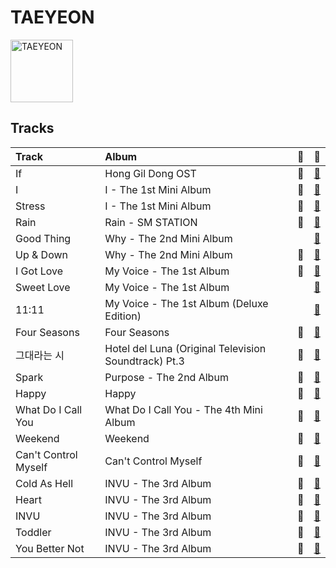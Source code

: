 
# TAEYEON


<img src="https://i.scdn.co/image/ab6761610000e5eb916392fe8c66d0c993657b6d" alt="TAEYEON" width="100" />

## Tracks

| Track                | Album                                                | 💚   | 🔗                                                          |
|:---------------------|:-----------------------------------------------------|:----|:-----------------------------------------------------------|
| If                   | Hong Gil Dong OST                                    | 💚   | [🔗](https://open.spotify.com/track/76do9IBWqoiwV3EyoP25Le) |
| I                    | I - The 1st Mini Album                               | 💚   | [🔗](https://open.spotify.com/track/5ZkITfPpcNPnyYGTibkO6m) |
| Stress               | I - The 1st Mini Album                               | 💚   | [🔗](https://open.spotify.com/track/0a0FISfY8ty1xC69xCWf2T) |
| Rain                 | Rain - SM STATION                                    | 💚   | [🔗](https://open.spotify.com/track/1ukyvyEeSg1odSQvhlRAIU) |
| Good Thing           | Why - The 2nd Mini Album                             |     | [🔗](https://open.spotify.com/track/30CAqzLOdc8LbPRzchYaAt) |
| Up & Down            | Why - The 2nd Mini Album                             | 💚   | [🔗](https://open.spotify.com/track/2T20Nb7QlVK8K6pRSiDl8N) |
| I Got Love           | My Voice - The 1st Album                             | 💚   | [🔗](https://open.spotify.com/track/1IgRQvTqj7BKjNWRzjFEE0) |
| Sweet Love           | My Voice - The 1st Album                             |     | [🔗](https://open.spotify.com/track/2CbvW8kgNDByBIQbFY0h3i) |
| 11:11                | My Voice - The 1st Album (Deluxe Edition)            |     | [🔗](https://open.spotify.com/track/67QGnT1Vdfuuy4HkLTUVjj) |
| Four Seasons         | Four Seasons                                         | 💚   | [🔗](https://open.spotify.com/track/4ytyLpIwUXbdFsNOvgNnmP) |
| 그대라는 시               | Hotel del Luna (Original Television Soundtrack) Pt.3 | 💚   | [🔗](https://open.spotify.com/track/049M1ZP4H2B13yB2ax6N7l) |
| Spark                | Purpose - The 2nd Album                              | 💚   | [🔗](https://open.spotify.com/track/49euWwcjQTzVCynY53tvH5) |
| Happy                | Happy                                                | 💚   | [🔗](https://open.spotify.com/track/459mRPsscVLMvVL59gr7EM) |
| What Do I Call You   | What Do I Call You - The 4th Mini Album              | 💚   | [🔗](https://open.spotify.com/track/3Wu4lFjkhcXxB6WWaX9gtr) |
| Weekend              | Weekend                                              | 💚   | [🔗](https://open.spotify.com/track/6cqH1q7g5GeRVQVMK1Vc7f) |
| Can't Control Myself | Can't Control Myself                                 | 💚   | [🔗](https://open.spotify.com/track/559f8rcNNZW07wz5Rfxnfh) |
| Cold As Hell         | INVU - The 3rd Album                                 | 💚   | [🔗](https://open.spotify.com/track/7gosH4fL73GpiJBd5GK2rC) |
| Heart                | INVU - The 3rd Album                                 | 💚   | [🔗](https://open.spotify.com/track/5wr4JYeZZz4POQao14IDFu) |
| INVU                 | INVU - The 3rd Album                                 | 💚   | [🔗](https://open.spotify.com/track/7rXcCpIAoOUCydkVDMcoPV) |
| Toddler              | INVU - The 3rd Album                                 | 💚   | [🔗](https://open.spotify.com/track/73pehvxZUb87PhgyJJpTlw) |
| You Better Not       | INVU - The 3rd Album                                 | 💚   | [🔗](https://open.spotify.com/track/47Vgc15moDELPzmLAQSFgO) |